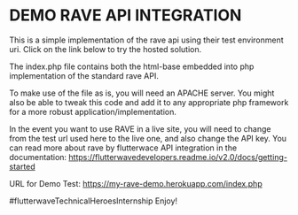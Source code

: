 # DEMO RAVE API INTEGRATION
This is a simple implementation of the rave api using their test environment uri. Click on the link below to try the hosted solution.

The index.php file contains both the html-base embedded into php implementation of the standard rave API.

To make use of the file as is, you will need an APACHE server. You might also be able to tweak this code and add it to any appropriate php framework for a more robust application/implementation.

In the event you want to use RAVE in a live site, you will need to change from the test url used here to the live one, and also change the API key. You can read more about rave by flutterwace API integration in the documentation: https://flutterwavedevelopers.readme.io/v2.0/docs/getting-started



URL for Demo Test: https://my-rave-demo.herokuapp.com/index.php

#flutterwaveTechnicalHeroesInternship
Enjoy!

